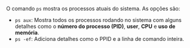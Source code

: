 O comando `ps` mostra os processos atuais do sistema.
As opções são:
- `ps aux`: Mostra todos os processos rodando no sistema com alguns detalhes como o **número do processo (PID)**, **user**, **CPU** e **uso de memória**.
- `ps -ef`: Adiciona detalhes como o PPID e a linha de comando inteira.

